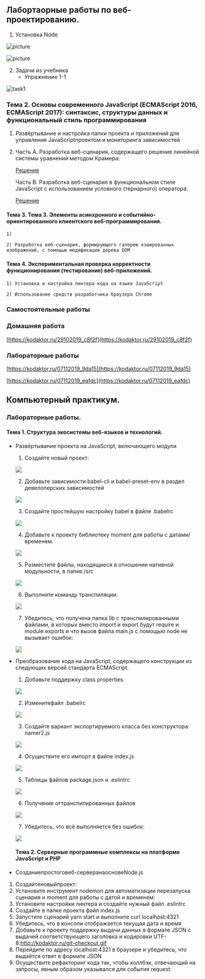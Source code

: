 

## Лабортаорные работы по веб-проектированию.

1. Установка Node

![picture](node_installation.png)

![picture](node_installation1.png)

2. Задачи из учебника
   * Упражнение 1-1
   
  ![task1](hello_world.jpg)
### Тема 2. Основы современного JavaScript (ECMAScript 2016, ECMAScript 2017): синтаксис, структуры данных и функциональный стиль программирования
   1) Развёртывание и настройка папки проекта и приложений для управления JavaScriptпроектом и мониторинга зависимостей
   
   2) Часть А. Разработка веб-сценария, содержащего решение линейной системы уравнений методом Крамера:
   
      [Решение](https://kodaktor.ru/task_20d17)
      
      Часть B. Разработка веб-сценария в функциональном стиле JavaScript с использованием условного (тернарного) оператора:
      
      [Решение](https://kodaktor.ru/ternary_30c2c)
      
#### Тема 3. Тема 3. Элементы асинхронного и событийно-ориентированного клиентского веб-программирования.

    1) 
    
    2) Разработка веб-сценария, формирующего галерею кэшированных изображений, с помощью модификации дерева DOM
    
#### Тема 4. Экспериментальная проверка корректности функционирования (тестирование) веб-приложений.

    1) Установка и настройка линтера кода на языке JavaScript
    
    2) Использование средств разработчика браузера Chrome
    
### Самостоятельные работы

      
  
### Домашняя работа
[https://kodaktor.ru/29102019_c8f2f](https://kodaktor.ru/29102019_c8f2f)
### Лабораторные работы
[https://kodaktor.ru/07112019_9da15](https://kodaktor.ru/07112019_9da15)

[https://kodaktor.ru/07112019_eafdc](https://kodaktor.ru/07112019_eafdc)

## Компьютерный практикум.

### Лабораторные работы.

#### Тема 1. Структура экосистемы веб-языков и технологий.

- Развёртывание проекта на JavaScript, включающего модули
   1. Создайте новый проект:
   
   ![](lab1nameproject.png)
   
   2. Добавьте зависимости babel-cli и babel-preset-env в раздел девелоперских зависимостей
   
   ![](lab1bable.png)
   
   3. Создайте простейшую настройку babel в файле .babelrc
   
   ![](lab1echo.png)
   
   4. Добавьте к проекту библиотеку moment для работы с датами/временем.
   
   ![](lab1moment.png)
   
   5. Разместите файлы, находящиеся в отношении нативной модульности, в папке./src
   
   ![](lab1mainsrc.png)
   
   6. Выполните команду транспиляции:
   
   ![](lab1build.png)
   
   7. Убедитесь, что получена папка lib с транспилированными файлами, в которых вместо  import и export будут require и module.exports и что вызов файла main.js с помощью node не вызывает ошибок:
   
   ![](lab1lib.png)
   
- Преобразование кода на JavaScript,  содержащего конструкции из следующих версий стандарта ECMAScript.

   1. Добавьте поддержку class properties.
   
   ![](lab2/lab2properties.png)
   
   2. Изменитефайл .babelrc
   
   ![](lab2/lab2babelrc.png)
   
   3. Создайте вариант экспортируемого класса без конструктора: namer2.js
   
   ![](lab2/lab2namer2.png)
   
   4. Осуществите его импорт в файле index.js
   
   ![](lab2/lab2index.png)
   
   5. Таблицы файлов package.json и .eslintrc
   
   ![](lab2/lab2package.png)
   
   6. Получение оттранспилированных файлов
   
   ![](lab2/lab2build.png)
   
   7. Убедитесь, что всё выполняется без ошибок:
   
   ![](lab2/lab2check.png)
   
  #### Тема 2. Серверные программные комплексы на платформе JavaScript и PHP
 
 -  Созданиепростоговеб-серверанаосновеNode.js
   
   1. Создайтеновыйпроект:
   2. Установите инструмент nodemon для автоматизации перезапуска сценария и moment для работы с датой и временем:
   3. Установите настройки линтера и создайте нужный файл .eslintrc
   4. Создайте в папке проекта файл index.js
   5.  Запустите сценарий yarn start и выполните curl localhost:4321
   6. Убедитесь, что в консоли отображается текущая дата и время
   7. Добавьте к проекту поддержку выдачи данных в формате JSON с выдачей соответствующего заголовка и кодировки UTF-8:http://kodaktor.ru/git-checkout.gif
   8. Перейдите по адресу localhost:4321 в браузере и убедитесь, что выдаётся ответ в формате JSON
   9. Осуществите рефакторинг кода так, чтобы коллбэк, отвечающий на запросы, явным образом указывался для события request:

